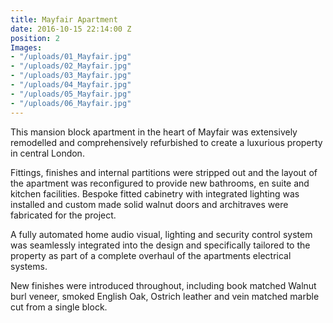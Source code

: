 ```yaml
---
title: Mayfair Apartment
date: 2016-10-15 22:14:00 Z
position: 2
Images:
- "/uploads/01_Mayfair.jpg"
- "/uploads/02_Mayfair.jpg"
- "/uploads/03_Mayfair.jpg"
- "/uploads/04_Mayfair.jpg"
- "/uploads/05_Mayfair.jpg"
- "/uploads/06_Mayfair.jpg"
---
```


This mansion block apartment in the heart of Mayfair was extensively remodelled and comprehensively refurbished to create a luxurious property in central London.

Fittings, finishes and internal partitions were stripped out and the layout of the apartment was reconfigured to provide new bathrooms, en suite and kitchen facilities. Bespoke fitted cabinetry with integrated lighting was installed and custom made solid walnut doors and architraves were fabricated for the project.

A fully automated home audio visual, lighting and security control system was seamlessly integrated into the design and specifically tailored to the property as part of a complete overhaul of the apartments electrical systems.

New finishes were introduced throughout, including book matched Walnut burl veneer, smoked English Oak, Ostrich leather and vein matched marble cut from a single block.
